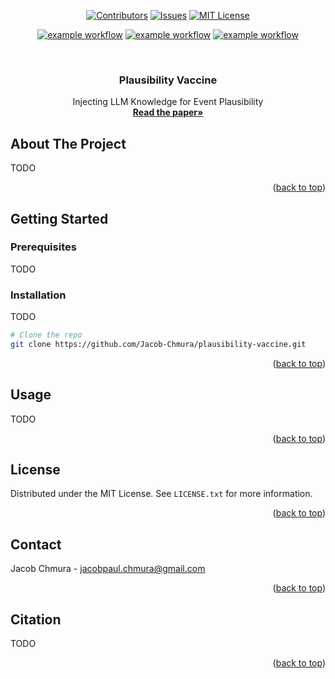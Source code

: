 <a id="readme-top"></a>

<!-- PROJECT SHIELDS -->

<div align="center">

<a href="">[![Contributors][contributors-shield]][contributors-url]</a>
<a href="">[![Issues][issues-shield]][issues-url]</a>
<a href="">[![MIT License][license-shield]][license-url]</a>

</div>

<div align="center">

<a href="">![example workflow](https://github.com/Jacob-Chmura/plausibility-vaccine/actions/workflows/ruff.yml/badge.svg)</a>
<a href="">![example workflow](https://github.com/Jacob-Chmura/plausibility-vaccine/actions/workflows/mypy.yml/badge.svg)</a>
<a href="">![example workflow](https://github.com/Jacob-Chmura/plausibility-vaccine/actions/workflows/testing.yml/badge.svg)</a>

</div>

<!-- PROJECT LOGO -->

<br />
<div align="center">
  <h3 align="center">Plausibility Vaccine</h3>

<p align="center">
    Injecting LLM Knowledge for Event Plausibility
    <br />
    <a href="https://github.com/Jacob-Chmura/plausibility-vaccine"><strong>Read the paper»</strong></a>
    <br />
</div>

<!-- ABOUT THE PROJECT -->

## About The Project

TODO

<p align="right">(<a href="#readme-top">back to top</a>)</p>

<!-- GETTING STARTED -->

## Getting Started

### Prerequisites

TODO

### Installation

TODO

```sh
# Clone the repo
git clone https://github.com/Jacob-Chmura/plausibility-vaccine.git
```

<p align="right">(<a href="#readme-top">back to top</a>)</p>

<!-- USAGE EXAMPLES -->

## Usage

TODO

<p align="right">(<a href="#readme-top">back to top</a>)</p>

<!-- LICENSE -->

## License

Distributed under the MIT License. See `LICENSE.txt` for more information.

<p align="right">(<a href="#readme-top">back to top</a>)</p>

<!-- CONTACT -->

## Contact

Jacob Chmura - jacobpaul.chmura@gmail.com

<p align="right">(<a href="#readme-top">back to top</a>)</p>

<!-- CITATION -->

## Citation

TODO

<p align="right">(<a href="#readme-top">back to top</a>)</p>

<!-- MARKDOWN LINKS & IMAGES -->

[contributors-shield]: https://img.shields.io/github/contributors/Jacob-Chmura/plausibility-vaccine.svg?style=for-the-badge
[contributors-url]: https://github.com/Jacob-Chmura/plausibility-vaccine/graphs/contributors
[issues-shield]: https://img.shields.io/github/issues/Jacob-Chmura/plausibility-vaccine.svg?style=for-the-badge
[issues-url]: https://github.com/Jacob-Chmura/plausibility-vaccine/issues
[license-shield]: https://img.shields.io/github/license/Jacob-Chmura/plausibility-vaccine.svg?style=for-the-badge
[license-url]: https://github.com/Jacob-Chmura/plausibility-vaccine/blob/master/LICENSE.txt
